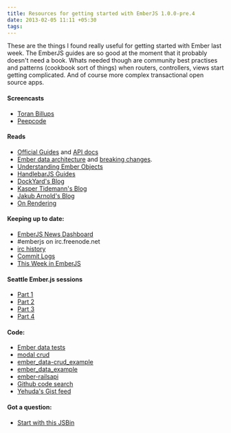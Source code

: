 ```yaml
---
title: Resources for getting started with EmberJS 1.0.0-pre.4
date: 2013-02-05 11:11 +05:30
tags:
---
```


These are the things I found really useful for getting started with Ember last week. The EmberJS guides are so good at the moment that it probably doesn't need a book. Whats needed though are community best practises and patterns (cookbook sort of things) when routers, controllers, views start getting complicated. And of course more complex transactional open source apps. 

#### Screencasts
  * [Toran Billups](http://toranbillups.com/blog/archive/2013/01/03/Intro-to-ember-js-and-the-new-router-api/)
  * [Peepcode](https://peepcode.com/products/emberjs)
  

#### Reads
  * [Official Guides](http://emberjs.com/guides/) and [API docs](http://emberjs.com/api/)
  * [Ember data architecture](https://github.com/emberjs/data/blob/master/ARCHITECTURE.md) and [breaking changes](https://github.com/emberjs/data/blob/master/BREAKING_CHANGES.md).
  * [Understanding Ember Objects](http://www.cerebris.com/blog/2012/03/06/understanding-ember-object/)
  * [HandlebarJS Guides](http://handlebarsjs.com/)
  * [DockYard's Blog](http://reefpoints.dockyard.com/ember/2013/01/07/building-an-ember-app-with-rails-api-part-1.html)
  * [Kasper Tidemann's Blog](http://www.kaspertidemann.com/)
  * [Jakub Arnold's Blog](http://darthdeus.github.com/)
  * [On Rendering](https://gist.github.com/9ceed5d6708c655d3402)


#### Keeping up to date:
  * [EmberJS News Dashboard](http://code418.com/ember.js-dashboard/)
  * #emberjs on irc.freenode.net
  * [irc history](http://emberjs.iriscouch.com/irc/_design/viewer/index.html)
  * [Commit Logs](https://github.com/emberjs/ember.js/commits/master)
  * [This Week in EmberJS](http://emberjs.com/blog/)

#### Seattle Ember.js sessions
  * [Part 1](http://www.youtube.com/watch?v=_6yMxU-_ARs) 
  * [Part 2](http://www.youtube.com/watch?v=TTy1pbXdKJg) 
  * [Part 3](http://www.youtube.com/watch?v=4Ed_o3_59ME) 
  * [Part 4](http://www.youtube.com/watch?v=aBvOXnTG5Ag)

#### Code:
  * [Ember data tests](https://github.com/emberjs/data/tree/master/packages/ember-data/tests)
  * [modal crud](http://jsbin.com/ixigez/2/edit)
  * [ember_data-crud_example](https://github.com/GerritWanderer/ember_data-crud_example)
  * [ember_data_example](https://github.com/dgeb/ember_data_example)
  * [ember-railsapi](https://github.com/bcardarella/ember-railsapi)
  * [Github code search](https://github.com/search?l=javascript&q=Ember.Route.extend&ref=commandbar&type=Code)
  * [Yehuda's Gist feed](https://gist.github.com/wycats)
  
#### Got a question:
  * [Start with this JSBin](http://jsbin.com/adedag/26/edit)